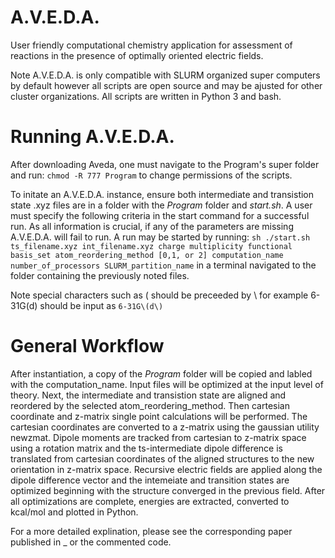 # A.V.E.D.A.
User friendly computational chemistry application for assessment of reactions in the presence of optimally oriented electric fields.

Note A.V.E.D.A. is only compatible with SLURM organized super computers by default however all scripts are open source and may be ajusted for other cluster organizations. All scripts are written in Python 3 and bash.

# Running A.V.E.D.A. 
After downloading Aveda, one must navigate to the Program's super folder and run:
```chmod -R 777 Program```
to change permissions of the scripts.

To initate an A.V.E.D.A. instance, ensure both intermediate and transistion state .xyz files are in a folder with the *Program* folder and *start.sh*. A user must specify the following criteria in the start command for a successful run. As all information is crucial, if any of the parameters are missing A.V.E.D.A. will fail to run. A run may be started by running: ```sh ./start.sh ts_filename.xyz int_filename.xyz charge multiplicity functional basis_set atom_reordering_method [0,1, or 2] computation_name number_of_processors SLURM_partition_name``` in a terminal navigated to the folder containing the previously noted files.

Note special characters such as ( should be preceeded by \ for example 6-31G(d) should be input as ```6-31G\(d\)```

# General Workflow 
After instantiation, a copy of the *Program* folder will be copied and labled with the computation_name. Input files will be optimized at the input level of theory. Next, the intermediate and transistion state are aligned and reordered by the selected atom_reordering_method. Then cartesian coordinate and z-matrix single point calculations will be performed. The cartesian coordinates are converted to a z-matrix using the gaussian utility newzmat. Dipole moments are tracked from cartesian to z-matrix space using a rotation matrix and the ts-intermediate dipole difference is translated from cartesian coordinates of the aligned structures to the new orientation in z-matrix space. Recursive electric fields are applied along the dipole difference vector and the intemeiate and transition states are optimized beginning with the structure converged in the previous field. After all optimizations are complete, energies are extracted, converted to kcal/mol and plotted in Python.

For a more detailed explination, please see the corresponding paper published in _ or the commented code.
